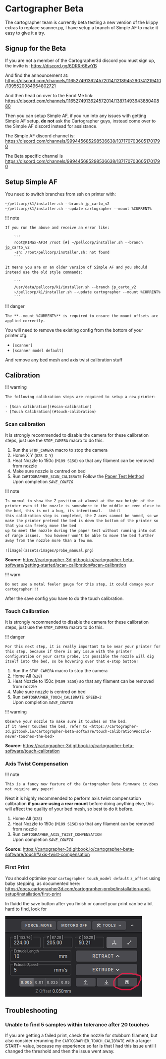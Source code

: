 # Cartographer Beta

The cartographer team is currently beta testing a new version of the klippy extras to
replace scanner.py, I have setup a branch of Simple AF to make it easy to give it a try.

## Signup for the Beta

If you are not a member of the Cartographer3d discord you must sign up, the invite is: <https://discord.gg/6DRRr66wYB>

And find the announcement at:
<https://discord.com/channels/1165274913624572014/1218945290741219410/1395520084964802721>

And then head on over to the Enrol Me link:
<https://discord.com/channels/1165274913624572014/1387149364388040880>

Then you can setup Simple AF, if you run into any issues with getting Simple AF setup, **do not** ask the
Cartographer guys, instead come over to the Simple AF discord instead for assistance.

The Simple AF discord channel is: <https://discord.com/channels/999445685298536638/1371707036051701790>

The Beta specific channel is <https://discord.com/channels/999445685298536638/1371707036051701790>

## Setup Simple AF

You need to switch branches from ssh on printer with:

```
~/pellcorp/k1/installer.sh --branch jp_carto_v2
~/pellcorp/k1/installer.sh --update cartographer --mount %CURRENT%
```

!!! note

    If you run the above and receive an error like:

        ```
        root@K1Max-AF34 /root [#] ~/pellcorp/installer.sh --branch jp_carto_v2
        -sh: /root/pellcorp/installer.sh: not found
        ```

    It means you are on an older version of Simple AF and you should instead use the old style commands:

        ```
        /usr/data/pellcorp/k1/installer.sh --branch jp_carto_v2
        ~/pellcorp/k1/installer.sh --update cartographer --mount %CURRENT%
        ```

!!! danger

    The **--mount %CURRENT%** is required to ensure the mount offsets are applied correctly.

You will need to remove the existing config from the bottom of your printer.cfg:

- `[scanner]`
- `[scanner model default]`

And remove any bed mesh and axis twist calibration stuff

## Calibration

!!! warning

    The following calibration steps are required to setup a new printer:

    - [Scan calibration](#scan-calibration)
    - [Touch Calibration](#touch-calibration)

### Scan calibration

It is strongly recommended to disable the camera for these calibration steps, just use the `STOP_CAMERA`
macro to do this.

1. Run the `STOP_CAMERA` macro to stop the camera
2. Home X Y (`G28 X Y`)
3. Heat Nozzle to 150c (`M109 S150`) so that any filament can be removed from nozzle
4. Make sure nozzle is centred on bed
5. Run `CARTOGRAPHER_SCAN_CALIBRATE`
   Follow the [Paper Test Method](https://www.klipper3d.org/Bed_Level.html#the-paper-test)
   <br />Upon completion *`SAVE_CONFIG`*

!!! note

    Is normal to show the Z position at almost at the max height of the printer even if the nozzle is somewhere in the middle or even close to the bed, this is not a bug, its intentional.   Until
    this calibration step is completed, the Z axes cannot be homed, so we make the printer pretend the bed is down the bottom of the printer so that you can freely move the bed
    up to meet the nozzle during the paper test without running into out of range issues.  You however won't be able to move the bed further away from the nozzle more than a few mm.
    
    ![image](assets/images/probe_manual.png)

**Source:** <https://cartographer-3d.gitbook.io/cartographer-beta-software/getting-started/scan-calibration#scan-calibration>

!!! warn

    Do not use a metal feeler gauge for this step, it could damage your cartographer!!!

After the save config you have to do the touch calibration.

### Touch Calibration

It is strongly recommended to disable the camera for these calibration steps, just use the `STOP_CAMERA`
macro to do this.

!!! danger

    For this next step, it is really important to be near your printer for this step, because if there is any issue with the printer configuration or your carto probe, its possible the nozzle will dig itself into the bed, so be hovering over that e-stop button!

1. Run the `STOP_CAMERA` macro to stop the camera
2. Home All (`G28`)
3. Heat Nozzle to 150c (`M109 S150`) so that any filament can be removed from nozzle
4. Make sure nozzle is centred on bed
5. Run `CARTOGRAPHER_TOUCH_CALIBRATE SPEED=2`
   <br />Upon completion *`SAVE_CONFIG`*

!!! warning

    Observe your nozzle to make sure it touches on the bed.
    If it never touches the bed, refer to <https://cartographer-3d.gitbook.io/cartographer-beta-software/touch-calibration#nozzle-never-touches-the-bed>

**Source:** <https://cartographer-3d.gitbook.io/cartographer-beta-software/touch-calibration>

### Axis Twist Compensation

!!! note 

    This is a fancy new feature of the Cartographer Beta firmware it does not require any paper!

Next it is highly recommended to perform axis twist compensation calibration **if you are using a rear mount** before doing anything else, this will affect the quality of
your bed mesh, so best to do it before.

1. Home All (`G28`)
2. Heat Nozzle to 150c (`M109 S150`) so that any filament can be removed from nozzle
3. Run `CARTOGRAPHER_AXIS_TWIST_COMPENSATION` 
   <br />Upon completion *`SAVE_CONFIG`*

**Source:** <https://cartographer-3d.gitbook.io/cartographer-beta-software/touch#axis-twist-compensation>

### First Print

You should optimise your `cartographer touch_model default` `z_offset` using baby stepping, as documented here: <https://docs.cartographer3d.com/cartographer-probe/installation-and-setup/installation/first-print>

In fluidd the save button after you finish or cancel your print can be a bit hard to find, look for

![image](assets/images/fluidd_save_zoffset.png)

## Troubleshooting

### Unable to find 5 samples within tolerance after 20 touches

If you are getting a failed print, check the nozzle for stubborn filament, but also consider rerunning the `CARTOGRAPHER_TOUCH_CALIBRATE` with a larger START= value, because
my experience so far is that I had this issue until I changed the threshold and then the issue went away.
